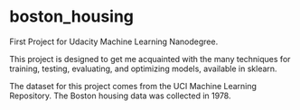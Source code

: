 # boston_housing

First Project for Udacity Machine Learning Nanodegree.

This project is designed to get me acquainted with the many techniques for training, testing, evaluating, and optimizing models, available in sklearn. 

The dataset for this project comes from the UCI Machine Learning Repository. The Boston housing data was collected in 1978.